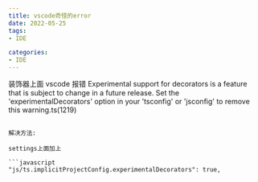 ```yaml
---
title: vscode奇怪的error
date: 2022-05-25
tags:
- IDE

categories:
- IDE
---
```

装饰器上面 vscode 报错
Experimental support for decorators is a feature that is subject to change in a future release. Set the 'experimentalDecorators' option in your 'tsconfig' or 'jsconfig' to remove this warning.ts(1219)
```

解决方法:

settings上面加上

```javascript
"js/ts.implicitProjectConfig.experimentalDecorators": true,
```

